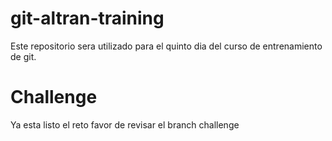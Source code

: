 # git-altran-training
Este repositorio sera utilizado para el quinto dia del curso de entrenamiento de git.

# Challenge
Ya esta listo el reto favor de revisar el branch challenge 
